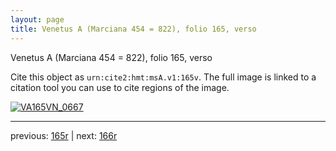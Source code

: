 ```yaml
---
layout: page
title: Venetus A (Marciana 454 = 822), folio 165, verso
---
```


Venetus A (Marciana 454 = 822), folio 165, verso

Cite this object as `urn:cite2:hmt:msA.v1:165v`.  The full image is linked to a citation tool you can use to cite regions of the image.

[![VA165VN_0667](http://www.homermultitext.org/iipsrv?IIIF=/project/homer/pyramidal/deepzoom/hmt/vaimg/2017a/VA165VN_0667.tif/full/800,/0/default.jpg)](http://www.homermultitext.org/ict2/?urn=urn:cite2:hmt:vaimg.2017a:VA165VN_0667) 

---

previous:  [165r](../165r/) | next: [166r](../166r/)